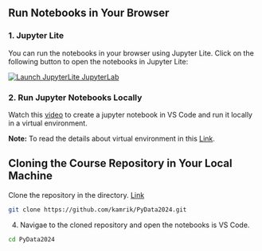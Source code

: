 ## Run Notebooks in Your Browser

### 1. Jupyter Lite
You can run the notebooks in your browser using Jupyter Lite. Click on the following button to open the notebooks in Jupyter Lite:

[![Launch JupyterLite JupyterLab](https://img.shields.io/badge/Launch-JupyterLite-blue?logo=jupyter&logoColor=white)](https://jupyterlite.github.io/demo/lab/index.html)


### 2. Run Jupyter Notebooks Locally

Watch this [video](https://drive.google.com/file/d/1la5G4q_cjCHWU4myUb5CH_rpaXdbKCG7/view?usp=sharing) to create a jupyter notebook in VS Code and run it locally in a virtual environment.

**Note:** To read the details about virtual environment in this [Link](setup_instruction.md).


## Cloning the Course Repository in Your Local Machine
Clone the repository in the directory. [Link](../0-GitHub_Lessons/lesson_1.md)
```bash
git clone https://github.com/kamrik/PyData2024.git
```
4. Navigae to the cloned repository and open the notebooks is VS Code. 
```bash
cd PyData2024
```

